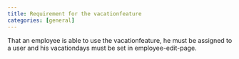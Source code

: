 ```yaml
---
title: Requirement for the vacationfeature
categories: [general]
---
```

	
That an employee is able to use the vacationfeature, he must be assigned to a user and his vacationdays must be set in employee-edit-page.